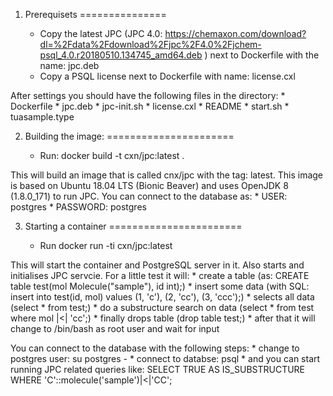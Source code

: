 1. Prerequisets
===============

    * Copy the latest JPC (JPC 4.0: https://chemaxon.com/download?dl=%2Fdata%2Fdownload%2Fjpc%2F4.0%2Fjchem-psql_4.0.r20180510.134745_amd64.deb ) next to Dockerfile with the name: jpc.deb
    * Copy a PSQL license next to Dockerfile with name: license.cxl
    
After settings you should have the following files in the directory:
    * Dockerfile
    * jpc.deb
    * jpc-init.sh
    * license.cxl
    * README
    * start.sh
    * tuasample.type
    
2. Building the image:
======================

    * Run: docker build -t cxn/jpc:latest .
    
This will build an image that is called cnx/jpc with the tag: latest. This image is based on Ubuntu 18.04 LTS (Bionic Beaver) and uses OpenJDK 8 (1.8.0_171) to run JPC.
You can connect to the database as:
    * USER: postgres
    * PASSWORD: postgres
    
3. Starting a container
=======================

    * Run docker run -ti cxn/jpc:latest
    
This will start the container and PostgreSQL server in it. Also starts and initialises JPC servcie. For a little test it will:
    * create a table (as: CREATE table test(mol Molecule("sample"), id int);)
    * insert some data (with SQL: insert into test(id, mol) values (1, 'c'), (2, 'cc'), (3, 'ccc');)
    * selects all data (select * from test;)
    * do a substructure search on data (select * from test where mol |<| 'cc';)
    * finally drops table (drop table test;)
    * after that it will change to /bin/bash as root user and wait for input
    
You can connect to the database with the following steps:
    * change to postgres user: su postgres -
    * connect to databse: psql
    * and you can start running JPC related queries like: SELECT TRUE AS IS_SUBSTRUCTURE WHERE 'C'::molecule('sample')|<|'CC';
